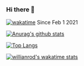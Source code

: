 ### Hi there 👋
[![wakatime](https://wakatime.com/badge/user/b2505987-2f55-4046-acba-a57084755d21.svg)](https://wakatime.com/@b2505987-2f55-4046-acba-a57084755d21)
Since Feb 1 2021
<!--
**haintse06350/haintse06350** is a ✨ _special_ ✨ repository because its `README.md` (this file) appears on your GitHub profile.
Here are some ideas to get you started:

- 🔭 I’m currently working on ...
- 🌱 I’m currently learning ...
- 👯 I’m looking to collaborate on ...
- 🤔 I’m looking for help with ...
- 💬 Ask me about ...
- 📫 How to reach me: ...
- 😄 Pronouns: ...
- ⚡ Fun fact: ...
-->

[![Anurag's github stats](https://github-readme-stats.vercel.app/api?username=haintse06350&count_private=true&show_icons=true&theme=dracula&include_all_commits=true)](https://github.com/anuraghazra/github-readme-stats)

[![Top Langs](https://github-readme-stats.vercel.app/api/top-langs/?username=haintse06350&theme=calm)](https://github.com/anuraghazra/github-readme-stats)

[![willianrod's wakatime stats](https://github-readme-stats.vercel.app/api/wakatime?username=hai_nguyen_98&hide_progress=true)](https://github.com/anuraghazra/github-readme-stats)
